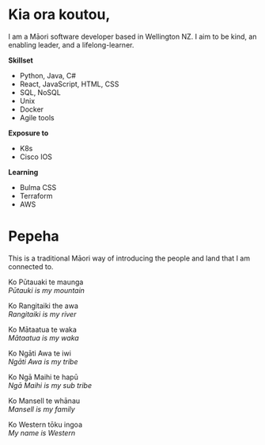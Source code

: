 # Kia ora koutou,

I am a Māori software developer based in Wellington NZ. I aim to be kind, an enabling leader, and a lifelong-learner.

**Skillset**

- Python, Java, C#
- React, JavaScript, HTML, CSS
- SQL, NoSQL
- Unix
- Docker
- Agile tools

**Exposure to**

- K8s
- Cisco IOS

**Learning**

- Bulma CSS
- Terraform
- AWS

# Pepeha

This is a traditional Māori way of introducing the people and land that I am connected to.

Ko Pūtauaki te maunga    
*Pūtauki is my mountain*

Ko Rangitaiki the awa    
*Rangitaiki is my river*

Ko Mātaatua te waka    
*Mātaatua is my waka*

Ko Ngāti Awa te iwi    
*Ngāti Awa is my tribe*

Ko Ngā Maihi te hapū    
*Ngā Maihi is my sub tribe*

Ko Mansell te whānau    
*Mansell is my family*

Ko Western tōku ingoa    
*My name is Western*
